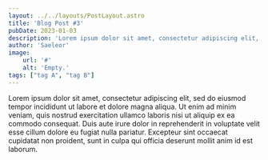 ```yaml
---
layout: ../../layouts/PostLayout.astro
title: 'Blog Post #3'
pubDate: 2023-01-03
description: 'Lorem ipsum dolor sit amet, consectetur adipiscing elit, sed do eiusmod tempor incididunt ut labore et dolore magna aliqua.'
author: 'Saeleor'
image:
    url: '#'
    alt: 'Empty.'
tags: ["tag A", "tag B"]
---
```


Lorem ipsum dolor sit amet, consectetur adipiscing elit, sed do eiusmod tempor incididunt ut labore et dolore magna aliqua. Ut enim ad minim veniam, quis nostrud exercitation ullamco laboris nisi ut aliquip ex ea commodo consequat. Duis aute irure dolor in reprehenderit in voluptate velit esse cillum dolore eu fugiat nulla pariatur. Excepteur sint occaecat cupidatat non proident, sunt in culpa qui officia deserunt mollit anim id est laborum.
